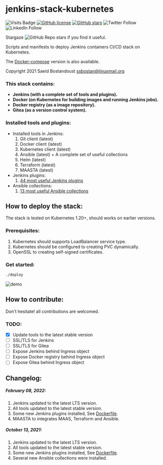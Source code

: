 # jenkins-stack-kubernetes

![Visits Badge](https://badges.pufler.dev/visits/ssbostan/jenkins-stack-kubernetes)
[![GitHub license](https://img.shields.io/github/license/ssbostan/jenkins-stack-kubernetes)](https://github.com/ssbostan/jenkins-stack-kubernetes/blob/master/LICENSE)
[![GitHub stars](https://img.shields.io/github/stars/ssbostan/jenkins-stack-kubernetes)](https://github.com/ssbostan/jenkins-stack-kubernetes/stargazers)
![Twitter Follow](https://img.shields.io/twitter/follow/b9t_ir?style=social)
![LinkedIn Follow](https://shields.io/badge/style-ssbostan-black?logo=linkedin&label=LinkedIn&link=https://www.linkedin.com/in/ssbostan)

Stargaze ![GitHub Repo stars](https://img.shields.io/github/stars/ssbostan/jenkins-stack-kubernetes?style=social) if you find it useful.

Scripts and manifests to deploy Jenkins containers CI/CD stack on Kubernetes.

The [Docker-compose](https://github.com/ssbostan/jenkins-stack-docker) version is also available.

Copyright 2021 Saeid Bostandoust <ssbostan@linuxmail.org>

### This stack contains:

 - **Jenkins (with a complete set of tools and plugins).**
 - **Docker (on Kubernetes for building images and running Jenkins jobs).**
 - **Docker registry (as a image repository).**
 - **Gitea (as a version control system).**

### Installed tools and plugins:

  - Installed tools in Jenkins:
    1. Git client (latest)
    2. Docker client (latest)
    3. Kubernetes client (latest)
    4. Ansible (latest) + A complete set of useful collections
    5. Helm (latest)
    6. Terraform (latest)
    7. MAASTA (latest)
  - Jenkins plugins:
    1. [44 most useful Jenkins plugins](Dockerfile)
  - Ansible collections:
    1. [13 most useful Ansible collections](ansible.yaml)

## How to deploy the stack:

The stack is tested on Kubernetes 1.20+, should works on earlier versions.

### Prerequisites:

  1. Kubernetes should supports LoadBalancer service type.
  2. Kubernetes should be configured to creating PVC dynamically.
  3. OpenSSL to creating self-signed certificates.

### Get started:

```sh
./deploy
```

![demo](https://raw.githubusercontent.com/ssbostan/jenkins-stack-kubernetes/master/demo.gif)

## How to contribute:

Don't hesitate! all contributions are welcomed.

### TODO:

  - [x] Update tools to the latest stable version
  - [ ] SSL/TLS for Jenkins
  - [ ] SSL/TLS for Gitea
  - [ ] Expose Jenkins behind Ingress object
  - [ ] Expose Docker registry behind Ingress object
  - [ ] Expose Gitea behind Ingress object

## Changelog:

##### February 08, 2022:

  1. Jenkins updated to the latest LTS version.
  2. All tools updated to the latest stable version.
  3. Some new Jenkins plugins installed, See [Dockerfile](Dockerfile).
  4. MAASTA to integrates MAAS, Terraform and Ansible.

##### October 13, 2021:

  1. Jenkins updated to the latest LTS version.
  2. All tools updated to the latest stable version.
  3. Some new Jenkins plugins installed, See [Dockerfile](Dockerfile).
  4. Several new Ansible collections were installed.
